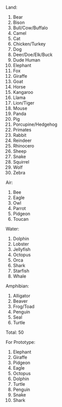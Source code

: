 Land:
1. Bear
1. Bison
1. Bull/Cow/Buffalo
1. Camel
1. Cat
1. Chicken/Turkey
1. Dog
1. Deer/Doe/Elk/Buck
1. Dude Human
1. Elephant
1. Fox
1. Giraffe
1. Goat
1. Horse
1. Kangaroo
1. Llama
1. Lion/Tiger
1. Mouse
1. Panda
1. Pig
1. Porcupine/Hedgehog
1. Primates
1. Rabbit
1. Reindeer
1. Rhinocero
1. Sheep
1. Snake
1. Squirrel
1. Wolf
1. Zebra

Air:
1. Bee
1. Eagle
1. Owl
1. Parrot
1. Pidgeon
1. Toucan

Water:
1. Dolphin
1. Lobster
1. Jellyfish
1. Octopus
1. Orca
1. Shark
1. Starfish
1. Whale

Amphibian:
1. Alligator
1. Beaver
1. Frog/Toad
1. Penguin
1. Seal
1. Turtle

Total: 50

For Prototype:
1. Elephant
1. Giraffe
1. Pidgeon
1. Eagle
1. Octopus
1. Dolphin
1. Turtle
1. Penguin
1. Snake
1. Shark